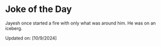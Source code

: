 # Joke of the Day

<!-- #joke -->
Jayesh once started a fire with only what was around him. He was on an iceberg.

Updated on: [10/9/2024]
<!-- #jokeEnd -->
